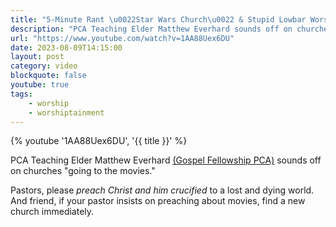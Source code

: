 ```yaml
---
title: "5-Minute Rant \u0022Star Wars Church\u0022 & Stupid Lowbar Worshiptainment"
description: "PCA Teaching Elder Matthew Everhard sounds off on churches going to the movies."
url: "https://www.youtube.com/watch?v=1AA88Uex6DU"
date: 2023-08-09T14:15:00
layout: post
category: video
blockquote: false
youtube: true
tags:
    - worship
    - worshiptainment
---
```


{% youtube '1AA88Uex6DU', '{{ title }}' %}

PCA Teaching Elder Matthew Everhard [(Gospel Fellowship PCA)](https://www.gospelfellowshippca.org) sounds off on churches "going to the movies." 

Pastors, please *preach Christ and him crucified* to a lost and dying world. And friend, if your pastor insists on preaching about movies, find a new church immediately.